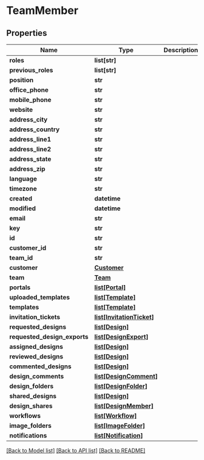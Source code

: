 # TeamMember

## Properties
Name | Type | Description | Notes
------------ | ------------- | ------------- | -------------
**roles** | **list[str]** |  | 
**previous_roles** | **list[str]** |  | [optional] 
**position** | **str** |  | [optional] 
**office_phone** | **str** |  | [optional] 
**mobile_phone** | **str** |  | [optional] 
**website** | **str** |  | [optional] 
**address_city** | **str** |  | [optional] 
**address_country** | **str** |  | [optional] 
**address_line1** | **str** |  | [optional] 
**address_line2** | **str** |  | [optional] 
**address_state** | **str** |  | [optional] 
**address_zip** | **str** |  | [optional] 
**language** | **str** |  | [optional] 
**timezone** | **str** |  | [optional] 
**created** | **datetime** |  | [optional] 
**modified** | **datetime** |  | [optional] 
**email** | **str** |  | [optional] 
**key** | **str** |  | [optional] 
**id** | **str** |  | [optional] 
**customer_id** | **str** |  | [optional] 
**team_id** | **str** |  | [optional] 
**customer** | [**Customer**](Customer.md) |  | [optional] 
**team** | [**Team**](Team.md) |  | [optional] 
**portals** | [**list[Portal]**](Portal.md) |  | [optional] 
**uploaded_templates** | [**list[Template]**](Template.md) |  | [optional] 
**templates** | [**list[Template]**](Template.md) |  | [optional] 
**invitation_tickets** | [**list[InvitationTicket]**](InvitationTicket.md) |  | [optional] 
**requested_designs** | [**list[Design]**](Design.md) |  | [optional] 
**requested_design_exports** | [**list[DesignExport]**](DesignExport.md) |  | [optional] 
**assigned_designs** | [**list[Design]**](Design.md) |  | [optional] 
**reviewed_designs** | [**list[Design]**](Design.md) |  | [optional] 
**commented_designs** | [**list[Design]**](Design.md) |  | [optional] 
**design_comments** | [**list[DesignComment]**](DesignComment.md) |  | [optional] 
**design_folders** | [**list[DesignFolder]**](DesignFolder.md) |  | [optional] 
**shared_designs** | [**list[Design]**](Design.md) |  | [optional] 
**design_shares** | [**list[DesignMember]**](DesignMember.md) |  | [optional] 
**workflows** | [**list[Workflow]**](Workflow.md) |  | [optional] 
**image_folders** | [**list[ImageFolder]**](ImageFolder.md) |  | [optional] 
**notifications** | [**list[Notification]**](Notification.md) |  | [optional] 

[[Back to Model list]](../README.md#documentation-for-models) [[Back to API list]](../README.md#documentation-for-api-endpoints) [[Back to README]](../README.md)



